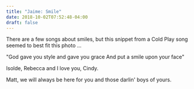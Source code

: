 ```yaml
---
title: "Jaime: Smile"
date: 2018-10-02T07:52:48-04:00
draft: false
---
```


There are a few songs about smiles, but this snippet from a Cold Play song seemed to best fit this photo ...

"God gave you style and gave you grace
And put a smile upon your face"

Isolde, Rebecca and I love you, Cindy.

Matt, we will always be here for you and those darlin' boys of yours.
